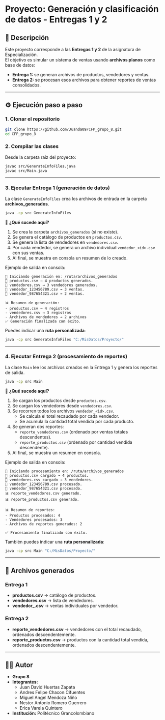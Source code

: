 # Proyecto: Generación y clasificación de datos - Entregas 1 y 2

## 📌 Descripción
Este proyecto corresponde a las **Entregas 1 y 2** de la asignatura de Especialización.  
El objetivo es simular un sistema de ventas usando **archivos planos** como base de datos:  

- **Entrega 1:** se generan archivos de productos, vendedores y ventas.  
- **Entrega 2:** se procesan esos archivos para obtener reportes de ventas consolidados.  

---

## ⚙️ Ejecución paso a paso

### 1. Clonar el repositorio
```bash
git clone https://github.com/Juanda09/CFP_grupo_8.git
cd CFP_grupo_8
```

### 2. Compilar las clases
Desde la carpeta raíz del proyecto:
```bash
javac src/GenerateInfoFiles.java
javac src/Main.java
```

---

### 3. Ejecutar **Entrega 1** (generación de datos)
La clase `GenerateInfoFiles` crea los archivos de entrada en la carpeta **archivos_generados**.

```bash
java -cp src GenerateInfoFiles
```

🔎 **¿Qué sucede aquí?**
1. Se crea la carpeta `archivos_generados` (si no existe).  
2. Se genera el catálogo de productos en `productos.csv`.  
3. Se genera la lista de vendedores en `vendedores.csv`.  
4. Por cada vendedor, se genera un archivo individual `vendedor_<id>.csv` con sus ventas.  
5. Al final, se muestra en consola un resumen de lo creado.  

Ejemplo de salida en consola:
```
📂 Iniciando generación en: /ruta/archivos_generados
🛒 productos.csv → 4 productos generados.
👥 vendedores.csv → 3 vendedores generados.
📄 vendedor_123456789.csv → 3 ventas.
📄 vendedor_987654321.csv → 2 ventas.

📊 Resumen de generación:
- productos.csv → 4 registros
- vendedores.csv → 3 registros
- Archivos de vendedores → 2 archivos
✅ Generación finalizada con éxito.
```

Puedes indicar una **ruta personalizada**:
```bash
java -cp src GenerateInfoFiles "C:/MisDatos/Proyecto/"
```

---

### 4. Ejecutar **Entrega 2** (procesamiento de reportes)
La clase `Main` lee los archivos creados en la Entrega 1 y genera los reportes de salida.

```bash
java -cp src Main
```

🔎 **¿Qué sucede aquí?**
1. Se cargan los productos desde `productos.csv`.  
2. Se cargan los vendedores desde `vendedores.csv`.  
3. Se recorren todos los archivos `vendedor_<id>.csv`.  
   - Se calcula el total recaudado por cada vendedor.  
   - Se acumula la cantidad total vendida por cada producto.  
4. Se generan dos reportes:  
   - `reporte_vendedores.csv` (ordenado por ventas totales descendentes).  
   - `reporte_productos.csv` (ordenado por cantidad vendida descendente).  
5. Al final, se muestra un resumen en consola.  

Ejemplo de salida en consola:
```
🚀 Iniciando procesamiento en: /ruta/archivos_generados
🛒 productos.csv cargado → 4 productos.
👥 vendedores.csv cargado → 3 vendedores.
📄 vendedor_123456789.csv procesado.
📄 vendedor_987654321.csv procesado.
📊 reporte_vendedores.csv generado.
📊 reporte_productos.csv generado.

📊 Resumen de reportes:
- Productos procesados: 4
- Vendedores procesados: 3
- Archivos de reportes generados: 2

✅ Procesamiento finalizado con éxito.
```

También puedes indicar una **ruta personalizada**:
```bash
java -cp src Main "C:/MisDatos/Proyecto/"
```

---

## 📂 Archivos generados

### Entrega 1
- **productos.csv** → catálogo de productos.  
- **vendedores.csv** → lista de vendedores.  
- **vendedor_<id>.csv** → ventas individuales por vendedor.  

### Entrega 2
- **reporte_vendedores.csv** → vendedores con el total recaudado, ordenados descendentemente.  
- **reporte_productos.csv** → productos con la cantidad total vendida, ordenados descendentemente.  

---

## 👨‍💻 Autor
- **Grupo 8**  
- **Integrantes:**  
  - Juan David Huertas Zapata  
  - Andres Felipe Chacon Cifuentes  
  - Miguel Angel Mendoza Niño  
  - Nestor Antonio Romero Guerrero  
  - Erica Varela Quintero  
- **Institución:** Politécnico Grancolombiano  
